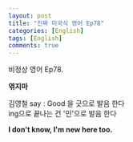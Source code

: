 ```yaml
---
layout: post
title: "진짜 미국식 영어 Ep78"
categories: [English]
tags: [English]
comments: true
---
```


비정상 영어 Ep78.

<b> 엮지마 </b>

김영철 say :
Good 을 긋으로 발음 한다 <br> 
ing으로 끝나는 건 '인'으로 발음 한다 <br> 


<b> I don't know, I'm new here too.</b>
